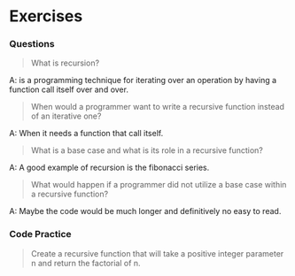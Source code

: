 # Exercises

### Questions

> What is recursion?

A: is a programming technique for iterating over an operation by having a function call itself over and over.

> When would a programmer want to write a recursive function instead of an iterative one?

A: When it needs a function that call itself.

> What is a base case and what is its role in a recursive function?

A: A good example of recursion is the fibonacci series.

> What would happen if a programmer did not utilize a base case within a recursive function?

A: Maybe the code would be much longer and definitively no easy to read.

### Code Practice

> Create a recursive function that will take a positive integer parameter n and return the factorial of n.
